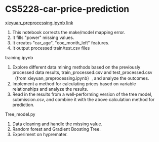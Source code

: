 # CS5228-car-price-prediction

[xieyuan_preprocessing.ipynb link](https://colab.research.google.com/drive/19HDmme6qKjhSRaHkAHXv74ToSN7CD-67#scrollTo=LMDOda9PDFxo)
1. This notebook corrects the make/model mapping error.
2. It fills "power" missing values.
3. It creates "car_age", "coe_month_left" features.
4. It output processed train/test.csv files

training.ipynb
1. Explore different data mining methods based on the previously processed data results, train_processed.csv and test_processed.csv（from xieyuan_preprocessing.ipynb）, and analyze the outcomes.
2. Implement a method for calculating prices based on variable relationships and analyze the results.
3. Read in the results from a well-performing version of the tree model, submission.csv, and combine it with the above calculation method for prediction.

Tree_model.py
1. Data cleaning and handle the missing value.
2. Random forest and Gradient Boosting Tree.
3. Experiment on hypremater.
